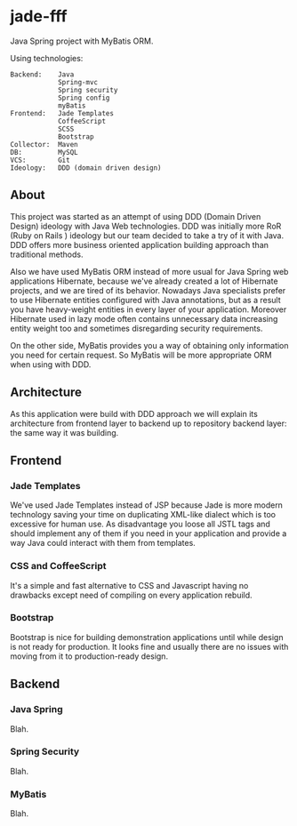 jade-fff
========

Java Spring project with MyBatis ORM.

Using technologies:

    Backend:    Java
                Spring-mvc
                Spring security
                Spring config
                myBatis
    Frontend:   Jade Templates
                CoffeeScript
                SCSS
                Bootstrap
    Collector:  Maven
    DB:         MySQL
    VCS:        Git
    Ideology:   DDD (domain driven design)

About
-----
This project was started as an attempt of using DDD (Domain Driven Design) ideology with Java Web technologies.
 DDD was initially more RoR (Ruby on Rails ) ideology but our team decided to take a try of it with Java.
 DDD offers more business oriented application building approach than traditional methods.

Also we have used MyBatis ORM instead of more usual for Java Spring web applications Hibernate, because we've
 already created a lot of Hibernate projects, and we are tired of its behavior. Nowadays Java specialists prefer
 to use Hibernate entities configured with Java annotations, but as a result you have heavy-weight entities in
 every layer of your application. Moreover Hibernate used in lazy mode often contains unnecessary data
 increasing entity weight too and sometimes disregarding security requirements.

On the other side, MyBatis provides you a way of obtaining only information you need for certain request. So
 MyBatis will be more appropriate ORM when using with DDD.

Architecture
------------
As this application were build with DDD approach we will explain its architecture from frontend layer to backend
 up to repository backend layer: the same way it was building.

## Frontend

### Jade Templates
We've used Jade Templates instead of JSP because Jade is more modern technology saving your time on duplicating
  XML-like dialect which is too excessive for human use. As disadvantage you loose all JSTL tags and should
  implement any of them if you need in your application and provide a way Java could interact with them from
  templates.

### CSS and CoffeeScript
It's a simple and fast alternative to CSS and Javascript having no drawbacks except need of compiling on every
 application rebuild.

### Bootstrap
Bootstrap is nice for building demonstration applications until while design is not ready for production. It
 looks fine and usually there are no issues with moving from it to production-ready design.

## Backend

### Java Spring
Blah.

### Spring Security
Blah.

### MyBatis
Blah.


